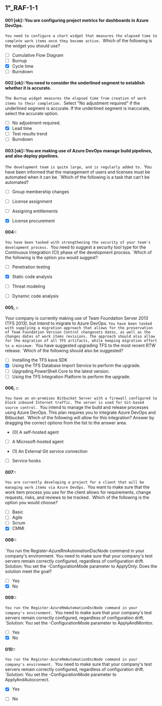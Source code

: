 ##   1°_RAF-1-1


#### 001 [ok]::You are configuring project metrics for dashboards in Azure DevOps.
`You need to configure a chart widget that measures the elapsed time to complete work items once they become active.
`Which of the following is the widget you should use?

- [ ] Cumulative Flow Diagram
- [ ] Burnup
- [x] Cycle time
- [ ] Burndown

#### 002 [ok]::You need to consider the underlined segment to establish whether it is accurate.
`The Burnup widget measures the elapsed time from creation of work items to their completion.
`Select "No adjustment required" if the underlined segment is accurate. If the underlined segment is inaccurate, select the accurate option.

- [ ] No adjustment required.
- [x] Lead time
- [ ] Test results trend
- [ ] Burndown

#### 003 [ok]::You are making use of Azure DevOps manage build pipelines, and also deploy pipelines.
`The development team is quite large, and is regularly added to.
`You have been informed that the management of users and licenses must be automated when it can be.
`Which of the following is a task that can't be automated?

- [ ] Group membership changes
- [ ] License assignment
- [ ] Assigning entitlements
- [x] License procurement


#### 004::
`You have been tasked with strengthening the security of your team's development process.
`You need to suggest a security tool type for the Continuous Integration (CI) phase of the development process.
`Which of the following is the option you would suggest?

- [ ] Penetration testing 
- [x] Static code analysis
- [ ] Threat modeling
- [ ] Dynamic code analysis


#### 005, ::
Your company is currently making use of Team Foundation Server 2013 (TFS 2013), but intend to migrate to Azure DevOps.
`You have been tasked with supplying a migration approach that allows for the preservation of Team Foundation Version Control changesets dates, as well as the changes dates of work items revisions. The approach should also allow for the migration of all TFS artifacts, while keeping migration effort to a minimum.
`You have suggested upgrading TFS to the most recent RTW release.
`Which of the following should also be suggested?


- [ ] Installing the TFS kava SDK
- [x] Using the TFS Database Import Service to perform the upgrade.
- [ ] Upgrading PowerShell Core to the latest version.
- [ ] Using the TFS Integration Platform to perform the upgrade.

#### 006, ::
`You have an on-premises Bitbucket Server with a firewall configured to block inbound Internet traffic. The server is used for Git-based source control.
`You intend to manage the build and release processes using Azure DevOps. This plan requires you to integrate Azure DevOps and Bitbucket.
`Which of the following will allow for this integration? Answer by dragging the correct options from the list to the answer area.

- [0] A self-hosted agent
- [ ] A Microsoft-hosted agent
- [1] An External Git service connection
- [ ] Service hooks


#### 007::
`You are currently developing a project for a client that will be managing work items via Azure DevOps.
`You want to make sure that the work item process you use for the client allows for requirements, change requests, risks, and reviews to be tracked.
`Which of the following is the option you would choose?

- [ ] Basic
- [ ] Agile
- [ ] Scrum
- [x] CMMI

#### 008::
`You run the Register-AzureRmAutomationDscNode command in your company's environment.
You need to make sure that your company's test servers remain correctly configured, regardless of configuration drift.
Solution: You set the -ConfigurationMode parameter to ApplyOnly.
Does the solution meet the goal?

- [ ] Yes
- [x] No

#### 009::
`You run the Register-AzureRmAutomationDscNode command in your company's environment.
`You need to make sure that your company's test servers remain correctly configured, regardless of configuration drift.
`Solution: You set the -ConfigurationMode parameter to ApplyAndMonitor.

- [ ] Yes
- [x] No

#### 010::
`You run the Register-AzureRmAutomationDscNode command in your company's environment.
`You need to make sure that your company's test servers remain correctly configured, regardless of configuration drift.
`Solution: You set the -ConfigurationMode parameter to ApplyAndAutocorrect.

- [x] Yes
- [ ] No

